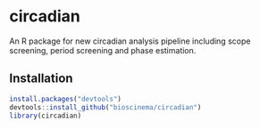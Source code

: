 # circadian

An R package for new circadian analysis pipeline including scope screening, period screening and phase estimation.

## Installation

```r
install.packages("devtools")
devtools::install_github("bioscinema/circadian")
library(circadian)

